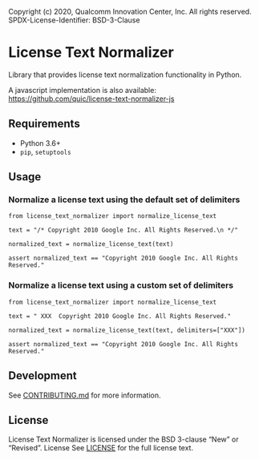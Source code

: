 Copyright (c) 2020, Qualcomm Innovation Center, Inc. All rights reserved.  
SPDX-License-Identifier: BSD-3-Clause  

# License Text Normalizer
Library that provides license text normalization functionality in Python.

A javascript implementation is also available: https://github.com/quic/license-text-normalizer-js

## Requirements
* Python 3.6+
* `pip`, `setuptools`

## Usage

### Normalize a license text using the default set of delimiters
```
from license_text_normalizer import normalize_license_text

text = "/* Copyright 2010 Google Inc. All Rights Reserved.\n */"

normalized_text = normalize_license_text(text)

assert normalized_text == "Copyright 2010 Google Inc. All Rights Reserved."
```

### Normalize a license text using a custom set of delimiters
```
from license_text_normalizer import normalize_license_text

text = " XXX  Copyright 2010 Google Inc. All Rights Reserved."

normalized_text = normalize_license_text(text, delimiters=["XXX"])

assert normalized_text == "Copyright 2010 Google Inc. All Rights Reserved."
```

## Development
See [CONTRIBUTING.md](CONTRIBUTING.md) for more information.

## License
License Text Normalizer is licensed under the BSD 3-clause “New” or “Revised”. License See [LICENSE](LICENSE) for the full license text.
